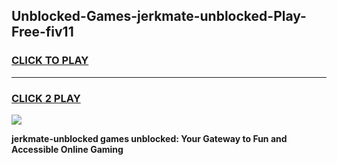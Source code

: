 
## Unblocked-Games-jerkmate-unblocked-Play-Free-fiv11
<h3>
<a href="https://premium76.site?title=jerkmate-unblocked&ref=21A">CLICK TO PLAY</a></h3>
<hr>

<h3>
<a href="https://premium76.site?title=jerkmate-unblocked&ref=21A">CLICK 2 PLAY</a>
  
</h3>

<a href="https://premium76.site?title=jerkmate-unblocked&ref=21A"><img src="https://clearcache.store/games.png"></a>


**jerkmate-unblocked games unblocked: Your Gateway to Fun and Accessible Online Gaming**
